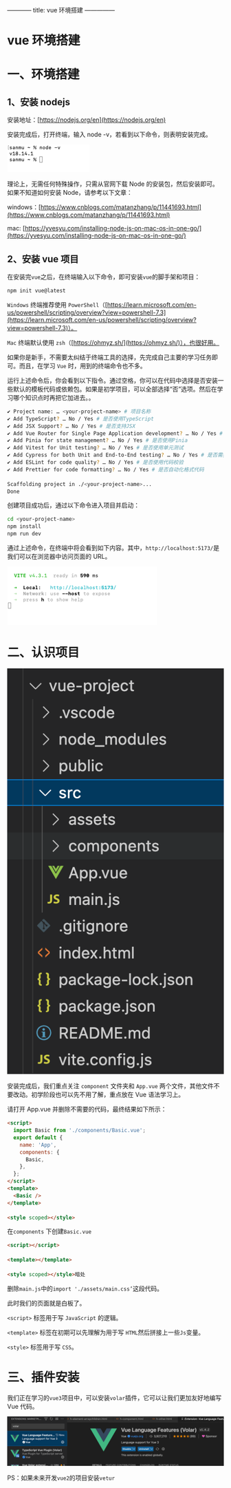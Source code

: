 ————
title: vue 环境搭建
—————

# vue 环境搭建

# 一、环境搭建

## 1、安装 nodejs

安装地址：[https://nodejs.org/en](https://nodejs.org/en)

安装完成后，打开终端，输入 node -v，若看到以下命令，则表明安装完成。

![Untitled](01%20%E7%8E%AF%E5%A2%83%E6%90%AD%E5%BB%BA%20e0405450046d4ce79f4608f45bc6afad/Untitled.png)

理论上，无需任何特殊操作，只需从官网下载 Node 的安装包，然后安装即可。如果不知道如何安装 Node，请参考以下文章：

windows：[https://www.cnblogs.com/matanzhang/p/11441693.html](https://www.cnblogs.com/matanzhang/p/11441693.html)

mac: [https://yvesyu.com/installing-node-js-on-mac-os-in-one-go/](https://yvesyu.com/installing-node-js-on-mac-os-in-one-go/)

## 2、安装 vue 项目

在安装完`vue`之后，在终端输入以下命令，即可安装`vue`的脚手架和项目：

```bash
npm init vue@latest
```

`Windows` 终端推荐使用 `PowerShell`（[https://learn.microsoft.com/en-us/powershell/scripting/overview?view=powershell-7.3](https://learn.microsoft.com/en-us/powershell/scripting/overview?view=powershell-7.3)）。

`Mac` 终端默认使用 `zsh`（[https://ohmyz.sh/](https://ohmyz.sh/)），也很好用。

如果你是新手，不需要太纠结于终端工具的选择，先完成自己主要的学习任务即可。而且，在学习 `Vue` 时，用到的终端命令也不多。

运行上述命令后，你会看到以下指令。通过空格，你可以在代码中选择是否安装一些默认的模板代码或依赖包。如果是初学项目，可以全部选择“否”选项。然后在学习哪个知识点时再把它加进去。。

```bash
✔ Project name: … <your-project-name> # 项目名称
✔ Add TypeScript? … No / Yes # 是否使用TypeScript
✔ Add JSX Support? … No / Yes # 是否支持JSX
✔ Add Vue Router for Single Page Application development? … No / Yes # 是否使用但也应用
✔ Add Pinia for state management? … No / Yes # 是否使用Pinia
✔ Add Vitest for Unit testing? … No / Yes # 是否使用单元测试
✔ Add Cypress for both Unit and End-to-End testing? … No / Yes # 是否需要自动化测试
✔ Add ESLint for code quality? … No / Yes # 是否使用代码校验
✔ Add Prettier for code formatting? … No / Yes # 是否自动化格式代码

Scaffolding project in ./<your-project-name>...
Done
```

创建项目成功后，通过以下命令进入项目并启动：

```bash
cd <your-project-name>
npm install
npm run dev
```

通过上述命令，在终端中将会看到如下内容。其中，`http://localhost:5173/`是我们可以在浏览器中访问页面的 URL。

![Untitled](01%20%E7%8E%AF%E5%A2%83%E6%90%AD%E5%BB%BA%20e0405450046d4ce79f4608f45bc6afad/Untitled%201.png)

# 二、认识项目

![Untitled](01%20%E7%8E%AF%E5%A2%83%E6%90%AD%E5%BB%BA%20e0405450046d4ce79f4608f45bc6afad/Untitled%202.png)

安装完成后，我们重点关注 `component` 文件夹和 `App.vue` 两个文件，其他文件不要改动。初学阶段也可以先不用了解，重点放在 Vue 语法学习上。

请打开 App.vue 并删除不需要的代码，最终结果如下所示：

```html
<script>
  import Basic from './components/Basic.vue';
  export default {
    name: 'App',
    components: {
      Basic,
    },
  };
</script>
<template>
  <Basic />
</template>

<style scoped></style>
```

在`components` 下创建`Basic.vue`

```html
<script></script>

<template></template>

<style scoped></style>暗处
```

删除`main.js`中的`import './assets/main.css’`这段代码。

此时我们的页面就是白板了。

`<script>` 标签用于写 `JavaScript` 的逻辑。

`<template>` 标签在初期可以先理解为用于写 `HTML`然后拼接上一些`Js`变量。

`<style>` 标签用于写 `CSS`。

# 三、插件安装

我们正在学习的`vue3`项目中，可以安装`volar`插件，它可以让我们更加友好地编写 Vue 代码。

![Untitled](01%20%E7%8E%AF%E5%A2%83%E6%90%AD%E5%BB%BA%20e0405450046d4ce79f4608f45bc6afad/Untitled%203.png)

PS：如果未来开发`vue2`的项目安装`vetur`
